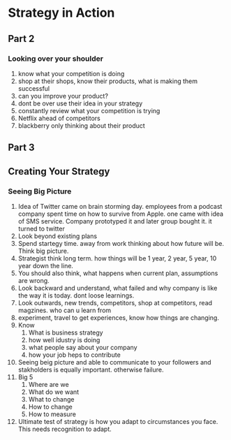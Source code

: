 # Strategy in Action

## Part 2

### Looking over your shoulder
1. know what your competition is doing
2. shop at their shops, know their products, what is making them successful
3. can you improve your product?
4. dont be over use their idea in your strategy
5. constantly review what your competition is trying
6. Netflix ahead of competitors
7. blackberry only thinking about their product


## Part 3
## Creating Your Strategy

### Seeing Big Picture
1. Idea of Twitter came on brain storming day. employees from a podcast company spent time on how to survive from Apple. one came with idea of SMS service. Company prototyped it and later group bought it. it turned to twitter
2. Look beyond existing plans
3. Spend startegy time. away from work thinking about how future will be. Think big picture.
4. Strategist think long term. how things will be 1 year, 2 year, 5 year, 10 year down the line.
5. You should also think, what happens when current plan, assumptions are wrong.
6. Look backward and understand, what failed and why company is like the way it is today. dont loose learnings.
7. Look outwards, new trends, competitors, shop at competitors, read magzines. who can u learn from
8. experiment, travel to get experiences, know how things are changing.
9. Know
    1. What is business strategy
    2. how well idustry is doing
    3. what people say about your company
    4. how your job heps to contribute 
10. Seeing beig picture and able to communicate to your followers and stakholders is equally important. otherwise failure.
11. Big 5
    1. Where are we
    2. What do we want
    3. What to change
    4. How to change
    5. How to measure 
12. Ultimate test of strategy is how you adapt to circumstances you face. This needs recognition to adapt.  
